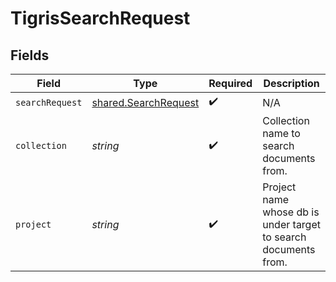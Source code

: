 # TigrisSearchRequest


## Fields

| Field                                                               | Type                                                                | Required                                                            | Description                                                         |
| ------------------------------------------------------------------- | ------------------------------------------------------------------- | ------------------------------------------------------------------- | ------------------------------------------------------------------- |
| `searchRequest`                                                     | [shared.SearchRequest](../../../sdk/models/shared/searchrequest.md) | :heavy_check_mark:                                                  | N/A                                                                 |
| `collection`                                                        | *string*                                                            | :heavy_check_mark:                                                  | Collection name to search documents from.                           |
| `project`                                                           | *string*                                                            | :heavy_check_mark:                                                  | Project name whose db is under target to search documents from.     |